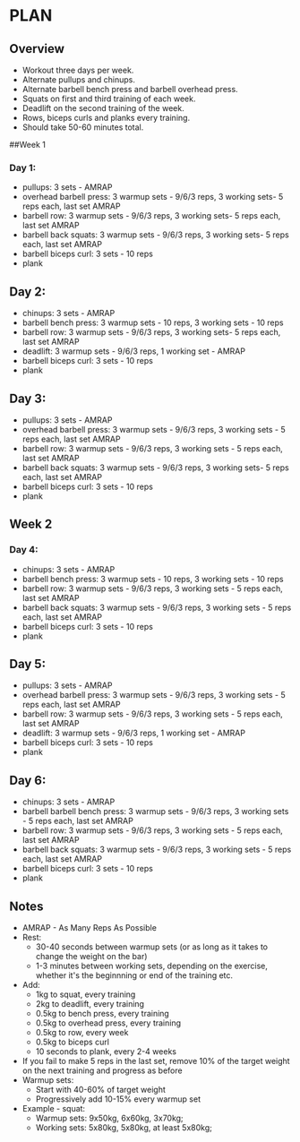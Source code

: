 # PLAN

## Overview
* Workout three days per week.
* Alternate pullups and chinups.
* Alternate barbell bench press and barbell overhead press.
* Squats on first and third training of each week.
* Deadlift on the second training of the week.
* Rows, biceps curls and planks every training.
* Should take 50-60 minutes total.

##Week 1
### Day 1:
* pullups: 3 sets - AMRAP
* overhead barbell press: 3 warmup sets - 9/6/3 reps, 3 working sets- 5 reps each, last set AMRAP
* barbell row: 3 warmup sets - 9/6/3 reps, 3 working sets- 5 reps each, last set AMRAP
* barbell back squats: 3 warmup sets - 9/6/3 reps, 3 working sets- 5 reps each, last set AMRAP
* barbell biceps curl: 3 sets - 10 reps
* plank

## Day 2:
* chinups: 3 sets - AMRAP
* barbell bench press: 3 warmup sets - 10 reps, 3 working sets - 10 reps
* barbell row: 3 warmup sets - 9/6/3 reps, 3 working sets- 5 reps each, last set AMRAP
* deadlift: 3 warmup sets - 9/6/3 reps, 1 working set - AMRAP
* barbell biceps curl: 3 sets - 10 reps
* plank

## Day 3:
* pullups: 3 sets - AMRAP
* overhead barbell press: 3 warmup sets - 9/6/3 reps, 3 working sets - 5 reps each, last set AMRAP
* barbell row: 3 warmup sets - 9/6/3 reps, 3 working sets - 5 reps each, last set AMRAP
* barbell back squats: 3 warmup sets - 9/6/3 reps, 3 working sets- 5 reps each, last set AMRAP
* barbell biceps curl: 3 sets - 10 reps
* plank

## Week 2
### Day 4:
* chinups: 3 sets - AMRAP
* barbell bench press: 3 warmup sets - 10 reps, 3 working sets - 10 reps
* barbell row: 3 warmup sets - 9/6/3 reps, 3 working sets - 5 reps each, last set AMRAP
* barbell back squats: 3 warmup sets - 9/6/3 reps, 3 working sets - 5 reps each, last set AMRAP
* barbell biceps curl: 3 sets - 10 reps
* plank

## Day 5:
* pullups: 3 sets - AMRAP
* overhead barbell press: 3 warmup sets - 9/6/3 reps, 3 working sets - 5 reps each, last set AMRAP
* barbell row: 3 warmup sets - 9/6/3 reps, 3 working sets - 5 reps each, last set AMRAP
* deadlift: 3 warmup sets - 9/6/3 reps, 1 working set - AMRAP
* barbell biceps curl: 3 sets - 10 reps
* plank

## Day 6:
* chinups: 3 sets - AMRAP
* barbell barbell bench press: 3 warmup sets - 9/6/3 reps, 3 working sets - 5 reps each, last set AMRAP
* barbell row: 3 warmup sets - 9/6/3 reps, 3 working sets - 5 reps each, last set AMRAP
* barbell back squats: 3 warmup sets - 9/6/3 reps, 3 working sets - 5 reps each, last set AMRAP
* barbell biceps curl: 3 sets - 10 reps
* plank

## Notes
* AMRAP - As Many Reps As Possible
* Rest:
   * 30-40 seconds between warmup sets (or as long as it takes to change the weight on the bar)
   * 1-3 minutes between working sets, depending on the exercise, whether it's the beginnning or end of the training etc.
* Add:
    * 1kg to squat, every training
    * 2kg to deadlift, every training
    * 0.5kg to bench press, every training
    * 0.5kg to overhead press, every training
    * 0.5kg to row, every week
    * 0.5kg to biceps curl
    * 10 seconds to plank, every 2-4 weeks
* If you fail to make 5 reps in the last set, remove 10% of the target weight on the next training and progress as before
* Warmup sets:
    * Start with 40-60% of target weight
    * Progressively add 10-15% every warmup set
 * Example - squat:
   * Warmup sets: 9x50kg, 6x60kg, 3x70kg;
   * Working sets: 5x80kg, 5x80kg, at least 5x80kg;
